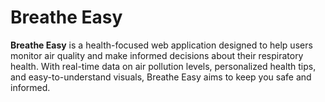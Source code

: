 # Breathe Easy

**Breathe Easy** is a health-focused web application designed to help users monitor air quality and make informed decisions about their respiratory health. With real-time data on air pollution levels, personalized health tips, and easy-to-understand visuals, Breathe Easy aims to keep you safe and informed.


